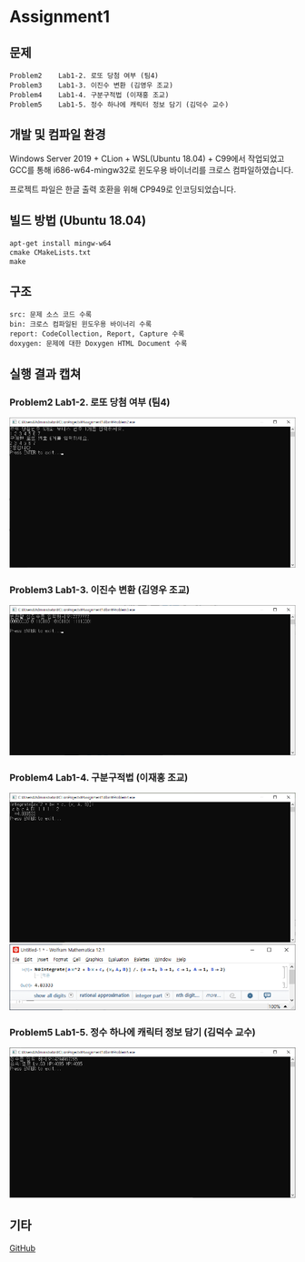 # Assignment1

## 문제
```
Problem2	Lab1-2. 로또 당첨 여부 (팀4)
Problem3	Lab1-3. 이진수 변환 (김영우 조교)
Problem4	Lab1-4. 구분구적법 (이재홍 조교)
Problem5	Lab1-5. 정수 하나에 캐릭터 정보 담기 (김덕수 교수)
```

## 개발 및 컴파일 환경
Windows Server 2019 + CLion + WSL(Ubuntu 18.04) + C99에서 작업되었고 GCC를 통해 i686-w64-mingw32로 윈도우용 바이너리를 크로스 컴파일하였습니다.

프로젝트 파일은 한글 출력 호환을 위해 CP949로 인코딩되었습니다.

## 빌드 방법 (Ubuntu 18.04)
```
apt-get install mingw-w64
cmake CMakeLists.txt
make
```

## 구조
```
src: 문제 소스 코드 수록
bin: 크로스 컴파일된 윈도우용 바이너리 수록
report: CodeCollection, Report, Capture 수록
doxygen: 문제에 대한 Doxygen HTML Document 수록
```

## 실행 결과 캡쳐
### Problem2	Lab1-2. 로또 당첨 여부 (팀4)
![Problem2](./report/capture/Problem2.png)
### Problem3	Lab1-3. 이진수 변환 (김영우 조교)
![Problem3](./report/capture/Problem3.png)
### Problem4	Lab1-4. 구분구적법 (이재홍 조교)
![Problem4](./report/capture/Problem4.png)
![Problem4-Mathematica](./report/capture/Problem4-Mathematica.png)
### Problem5	Lab1-5. 정수 하나에 캐릭터 정보 담기 (김덕수 교수)
![Problem5](./report/capture/Problem5.png)

## 기타
[GitHub](https://github.com/refracta/koreatech-assignment/tree/master/CProgramming2)
